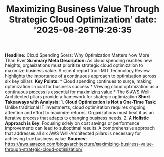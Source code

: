 ﻿---
title: "Maximizing Business Value Through Strategic Cloud Optimization'
date: '2025-08-26T19:26:35"
category: "Markets"
summary: ""
slug: "maximizing business value through strategic cloud optimizati"
source_urls:
  - "https://aws.amazon.com/blogs/architecture/maximizing-business-value-through-strategic-cloud-optimization/"
seo:
  title: "Maximizing Business Value Through Strategic Cloud Optimization | Hash n Hedge'
  description: '"
  keywords: ["news", "markets", "brief"]
---
**Headline:** Cloud Spending Soars: Why Optimization Matters Now More Than Ever  **Summary Meta Description:** As cloud spending reaches new heights, organizations must prioritize strategic cloud optimization to maximize business value. A recent report from MIT Technology Review highlights the importance of a continuous approach to optimization across six key pillars.  **Key Points:**  * Cloud spending continues to surge, making optimization crucial for business success * Viewing cloud optimization as a continuous process is essential for maximizing value * The 6 AWS Well-Architected pillars provide a framework for strategic optimization  **Short Takeaways with Analysis:**  1. **Cloud Optimization is Not a One-Time Task**: Unlike traditional IT investments, cloud optimization requires ongoing attention and effort to maximize returns. Organizations must treat it as an iterative process that adapts to changing business needs. 2. **A Holistic Approach is Key**: Focusing solely on cost savings or performance improvements can lead to suboptimal results. A comprehensive approach that addresses all six AWS Well-Architected pillars is necessary for achieving true business value.  **Sources:** https://aws.amazon.com/blogs/architecture/maximizing-business-value-through-strategic-cloud-optimization/ 
